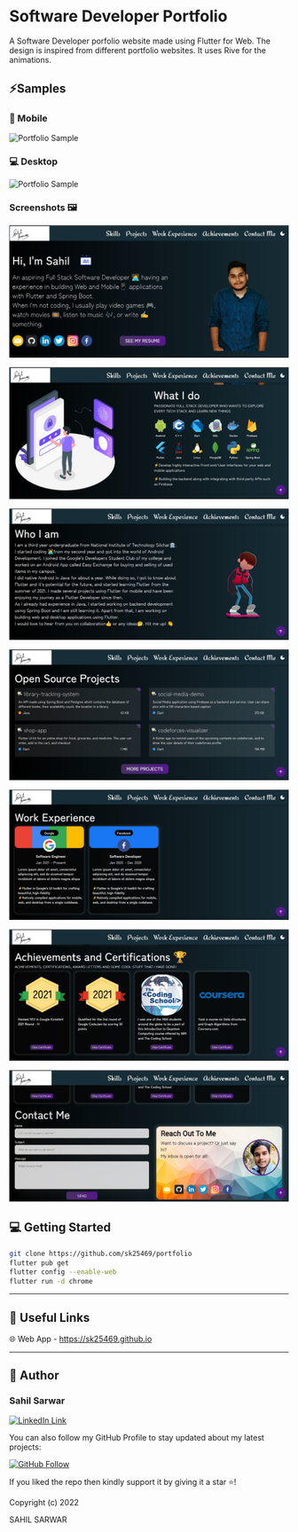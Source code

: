 # Software Developer Portfolio

A Software Developer porfolio website made using Flutter for Web. The design is inspired from different portfolio websites. It uses Rive for the animations.

## ⚡Samples


### 📱 Mobile

![Portfolio Sample](/assets/demo/portfolio-sample-mob1.gif "Portfolio")

### 💻 Desktop

![Portfolio Sample](/assets/demo/portfolio-sample.gif "Portfolio")

### Screenshots 🖼️

![Portfolio Sample](/assets/demo/portfolio-1.jpg "Portfolio")

![Portfolio Sample](/assets/demo/portfolio-2.jpg "Portfolio")

![Portfolio Sample](/assets/demo/portfolio-3.jpg "Portfolio")

![Portfolio Sample](/assets/demo/portfolio-4.jpg "Portfolio")

![Portfolio Sample](/assets/demo/portfolio-5.jpg "Portfolio")

![Portfolio Sample](/assets/demo/portfolio-6.jpg "Portfolio")

![Portfolio Sample](/assets/demo/portfolio-7.jpg "Portfolio")

## 💻 Getting Started

```bash
git clone https://github.com/sk25469/portfolio
flutter pub get
flutter config --enable-web
flutter run -d chrome
```

----------

## 🔗 Useful Links

🌐 Web App - <https://sk25469.github.io>

----------

## 🧑 Author

### Sahil Sarwar  

[![LinkedIn Link](https://img.shields.io/badge/Connect-Sahil-blue.svg?logo=linkedin&longCache=true&style=social&label=Connect
)](https://www.linkedin.com/in/sahilsarwar1/)

You can also follow my GitHub Profile to stay updated about my latest projects:

[![GitHub Follow](https://img.shields.io/badge/Connect-Sahil-blue.svg?logo=Github&longCache=true&style=social&label=Follow)](https://github.com/sk25469)

If you liked the repo then kindly support it by giving it a star ⭐!

Copyright (c) 2022  

SAHIL SARWAR

